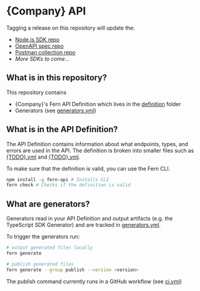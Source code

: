 # {Company} API

Tagging a release on this repository will update the:

- [Node.js SDK repo](https://github.com/fern-{company}/{company}-node)
- [OpenAPI spec repo](https://github.com/fern-{company}/{company}-openapi)
- [Postman collection repo](https://github.com/fern-{company}/{company}-postman)
- _More SDKs to come..._

## What is in this repository?

This repository contains

- {Company}'s Fern API Definition which lives in the [definition](./fern/api/definition/) folder
- Generators (see [generators.yml](./fern/api/generators.yml))

## What is in the API Definition?

The API Definition contains information about what endpoints, types, and errors are used in the API. The definition is broken into smaller files such as [{TODO}.yml](fern/api/definition/{TODO}.yml) and [{TODO}.yml](fern/api/definition/{TODO}.yml).

To make sure that the definition is valid, you can use the Fern CLI.

```bash
npm install -g fern-api # Installs CLI
fern check # Checks if the definition is valid
```

## What are generators?

Generators read in your API Definition and output artifacts (e.g. the TypeScript SDK Generator) and are tracked in [generators.yml](./fern/api/generators.yml).

To trigger the generators run:

```bash
# output generated files locally
fern generate

# publish generated files
fern generate --group publish --version <version>
```

The publish command currently runs in a GitHub workflow (see [ci.yml](.github/workflows/ci.yml#L32))
